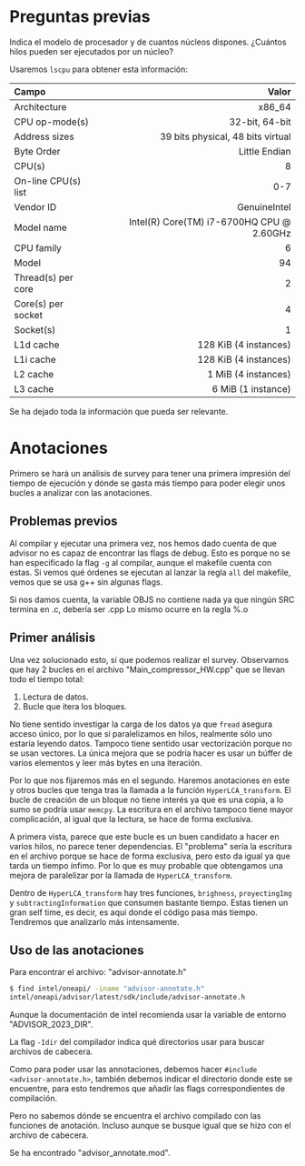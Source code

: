 # Preguntas previas

Indica el modelo de procesador y de cuantos núcleos dispones.
¿Cuántos hilos pueden ser ejecutados por un núcleo?

Usaremos `lscpu` para obtener esta información:

| Campo | Valor |
| :-- | --: |
| Architecture | x86\_64 |
| CPU op-mode(s) | 32-bit, 64-bit |
| Address sizes | 39 bits physical, 48 bits virtual|
| Byte Order | Little Endian |
| CPU(s) | 8 |
| On-line CPU(s) list | 0-7 |
| Vendor ID | GenuineIntel |
| Model name | Intel(R) Core(TM) i7-6700HQ CPU @ 2.60GHz |
| CPU family | 6 |
| Model | 94 |
| Thread(s) per core | 2 |
| Core(s) per socket | 4 |
| Socket(s) | 1 |
| L1d cache | 128 KiB (4 instances) |
| L1i cache | 128 KiB (4 instances) |
| L2 cache | 1 MiB (4 instances) |
| L3 cache | 6 MiB (1 instance) |

Se ha dejado toda la información que pueda ser relevante.


# Anotaciones

Primero se hará un análisis de survey para tener una primera impresión del tiempo de ejecución y dónde se gasta más tiempo para poder elegir unos bucles a analizar con las anotaciones.

## Problemas previos

Al compilar y ejecutar una primera vez, nos hemos dado cuenta de que advisor no es capaz de encontrar las flags de debug.
Esto es porque no se han especificado la flag `-g` al compilar, aunque el makefile cuenta con estas.
Si vemos qué órdenes se ejecutan al lanzar la regla `all` del makefile, vemos que se usa g++ sin algunas flags.

Si nos damos cuenta, la variable OBJS no contiene nada ya que ningún SRC termina en .c, debería ser .cpp
Lo mismo ocurre en la regla %.o

## Primer análisis

Una vez solucionado esto, sí que podemos realizar el survey.
Observamos que hay 2 bucles en el archivo "Main\_compressor\_HW.cpp" que se llevan todo el tiempo total:

1. Lectura de datos.
2. Bucle que itera los bloques.

No tiene sentido investigar la carga de los datos ya que `fread` asegura acceso único, por lo que si paralelizamos en hilos, realmente sólo uno estaría leyendo datos.
Tampoco tiene sentido usar vectorización porque no se usan vectores.
La única mejora que se podría hacer es usar un búffer de varios elementos y leer más bytes en una iteración.

Por lo que nos fijaremos más en el segundo.
Haremos anotaciones en este y otros bucles que tenga tras la llamada a la función `HyperLCA_transform`.
El bucle de creación de un bloque no tiene interés ya que es una copia, a lo sumo se podría usar `memcpy`.
La escritura en el archivo tampoco tiene mayor complicación, al igual que la lectura, se hace de forma exclusiva.

A primera vista, parece que este bucle es un buen candidato a hacer en varios hilos, no parece tener dependencias.
El "problema" sería la escritura en el archivo porque se hace de forma exclusiva, pero esto da igual ya que tarda un tiempo ínfimo.
Por lo que es muy probable que obtengamos una mejora de paralelizar por la llamada de `HyperLCA_transform`.

Dentro de `HyperLCA_transform` hay tres funciones, `brighness`, `proyectingImg` y `subtractingInformation` que consumen bastante tiempo.
Estas tienen un gran self time, es decir, es aquí donde el código pasa más tiempo.
Tendremos que analizarlo más intensamente.

## Uso de las anotaciones

Para encontrar el archivo: "advisor-annotate.h"

``` Bash
$ find intel/oneapi/ -iname "advisor-annotate.h"
intel/oneapi/advisor/latest/sdk/include/advisor-annotate.h
```

Aunque la documentación de intel recomienda usar la variable de entorno "ADVISOR\_2023\_DIR".

La flag `-Idir` del compilador indica qué directorios usar para buscar archivos de cabecera.

Como para poder usar las annotaciones, debemos hacer `#include <advisor-annotate.h>`, también debemos indicar el directorio donde este se encuentre, para esto tendremos que añadir las flags correspondientes de compilación.

Pero no sabemos dónde se encuentra el archivo compilado con las funciones de anotación.
Incluso aunque se busque igual que se hizo con el archivo de cabecera.

Se ha encontrado "advisor\_annotate.mod".

